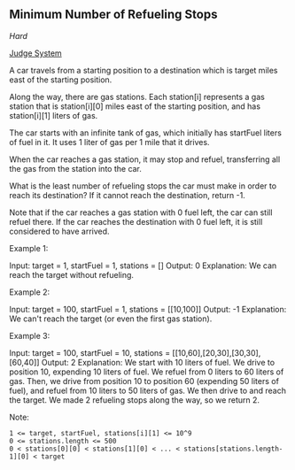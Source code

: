 ## Minimum Number of Refueling Stops
*Hard*

[Judge System](https://leetcode.com/problems/minimum-number-of-refueling-stops/)

A car travels from a starting position to a destination which is target miles east of the starting position.

Along the way, there are gas stations.  Each station[i] represents a gas station that is station[i][0] miles east of the starting position, and has station[i][1] liters of gas.

The car starts with an infinite tank of gas, which initially has startFuel liters of fuel in it.  It uses 1 liter of gas per 1 mile that it drives.

When the car reaches a gas station, it may stop and refuel, transferring all the gas from the station into the car.

What is the least number of refueling stops the car must make in order to reach its destination?  If it cannot reach the destination, return -1.

Note that if the car reaches a gas station with 0 fuel left, the car can still refuel there.  If the car reaches the destination with 0 fuel left, it is still considered to have arrived.

 

Example 1:

Input: target = 1, startFuel = 1, stations = []
Output: 0
Explanation: We can reach the target without refueling.

Example 2:

Input: target = 100, startFuel = 1, stations = [[10,100]]
Output: -1
Explanation: We can't reach the target (or even the first gas station).

Example 3:

Input: target = 100, startFuel = 10, stations = [[10,60],[20,30],[30,30],[60,40]]
Output: 2
Explanation: 
We start with 10 liters of fuel.
We drive to position 10, expending 10 liters of fuel.  We refuel from 0 liters to 60 liters of gas.
Then, we drive from position 10 to position 60 (expending 50 liters of fuel),
and refuel from 10 liters to 50 liters of gas.  We then drive to and reach the target.
We made 2 refueling stops along the way, so we return 2.

 

Note:

    1 <= target, startFuel, stations[i][1] <= 10^9
    0 <= stations.length <= 500
    0 < stations[0][0] < stations[1][0] < ... < stations[stations.length-1][0] < target

